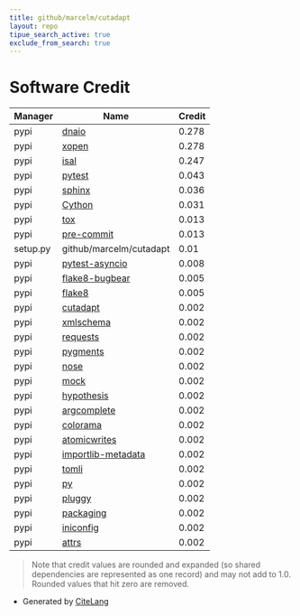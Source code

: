 ```yaml
---
title: github/marcelm/cutadapt
layout: repo
tipue_search_active: true
exclude_from_search: true
---
```

# Software Credit

|Manager|Name|Credit|
|-------|----|------|
|pypi|[dnaio](https://dnaio.readthedocs.io/)|0.278|
|pypi|[xopen](https://github.com/pycompression/xopen/)|0.278|
|pypi|[isal](https://github.com/pycompression/python-isal)|0.247|
|pypi|[pytest](https://docs.pytest.org/en/latest/)|0.043|
|pypi|[sphinx](https://www.sphinx-doc.org/)|0.036|
|pypi|[Cython](http://cython.org/)|0.031|
|pypi|[tox](https://tox.readthedocs.io)|0.013|
|pypi|[pre-commit](https://pypi.org/project/pre-commit)|0.013|
|setup.py|github/marcelm/cutadapt|0.01|
|pypi|[pytest-asyncio](https://pypi.org/project/pytest-asyncio)|0.008|
|pypi|[flake8-bugbear](https://pypi.org/project/flake8-bugbear)|0.005|
|pypi|[flake8](https://pypi.org/project/flake8)|0.005|
|pypi|[cutadapt](https://cutadapt.readthedocs.io/)|0.002|
|pypi|[xmlschema](https://pypi.org/project/xmlschema)|0.002|
|pypi|[requests](https://pypi.org/project/requests)|0.002|
|pypi|[pygments](https://pypi.org/project/pygments)|0.002|
|pypi|[nose](https://pypi.org/project/nose)|0.002|
|pypi|[mock](https://pypi.org/project/mock)|0.002|
|pypi|[hypothesis](https://pypi.org/project/hypothesis)|0.002|
|pypi|[argcomplete](https://pypi.org/project/argcomplete)|0.002|
|pypi|[colorama](https://pypi.org/project/colorama)|0.002|
|pypi|[atomicwrites](https://pypi.org/project/atomicwrites)|0.002|
|pypi|[importlib-metadata](https://pypi.org/project/importlib-metadata)|0.002|
|pypi|[tomli](https://pypi.org/project/tomli)|0.002|
|pypi|[py](https://pypi.org/project/py)|0.002|
|pypi|[pluggy](https://pypi.org/project/pluggy)|0.002|
|pypi|[packaging](https://pypi.org/project/packaging)|0.002|
|pypi|[iniconfig](https://pypi.org/project/iniconfig)|0.002|
|pypi|[attrs](https://pypi.org/project/attrs)|0.002|


> Note that credit values are rounded and expanded (so shared dependencies are represented as one record) and may not add to 1.0. Rounded values that hit zero are removed.


- Generated by [CiteLang](https://github.com/vsoch/citelang)
